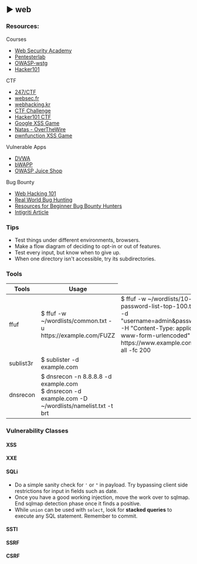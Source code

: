 ##  ► web
### Resources:

Courses

- [Web Security Academy](https://portswigger.net/web-security)
- [Pentesterlab](https://pentesterlab.com/)
- [OWASP-wstg](https://owasp.org/www-project-web-security-testing-guide/)
- [Hacker101](https://www.hackerone.com/hacker101)

CTF

- [247/CTF](https://247ctf.com/)
- [websec.fr](http://websec.fr/)
- [webhacking.kr](https://webhacking.kr/)
- [CTF Challenge](https://ctfchallenge.co.uk/)
- [Hacker101 CTF](https://ctf.hacker101.com/)
- [Google XSS Game](https://xss-game.appspot.com/)
- [Natas - OverTheWire](https://overthewire.org/wargames/natas/)
- [pwnfunction XSS Game](https://xss.pwnfunction.com/)

Vulnerable Apps

- [DVWA](http://www.dvwa.co.uk/)
- [bWAPP](http://www.itsecgames.com/)
- [OWASP Juice Shop](https://owasp.org/www-project-juice-shop/)

Bug Bounty

- [Web Hacking 101](https://leanpub.com/web-hacking-101)
- [Real World Bug Hunting](https://www.amazon.in/Real-World-Bug-Hunting-Field-Hacking-ebook/dp/B072SQZ2LG)
- [Resources for Beginner Bug Bounty Hunters](https://github.com/nahamsec/Resources-for-Beginner-Bug-Bounty-Hunters/)
- [Intigriti Article](https://kb.intigriti.com/en/articles/3471127-useful-resources-about-web-hacking-bug-bounty)

### Tips

- Test things under different environments, browsers.
- Make a flow diagram of deciding to opt-in or out of features.
- Test every input, but know when to give up.
- When one directory isn't accessible, try its subdirectories.

### Tools

<table>
    <thead>
        <tr>
            <th>Tools</th>
            <th>Usage</th>
        </tr>
    </thead>
    <tbody>
        <tr>
            <td>ffuf</td>
            <td>$ ffuf -w ~/wordlists/common.txt -u https://example.com/FUZZ</td>
			<td>$ ffuf -w ~/wordlists/10-million-password-list-top-100.txt -X POST -d "username=admin&password=FUZZ" -H "Content-Type: application/x-www-form-urlencoded" -u https://www.example.com/login -mc all -fc 200</td>
			<td>$ ffuf -w ~/wordlists/common.txt -b "cookie1=value1;cookie2=value2" -H "X-Header: ASDF" -u https://example.com/dir/FUZZ</td>
        </tr>
        <tr>
            <td>sublist3r</td>
            <td>$ sublister -d example.com</td>
        </tr> 
        <tr>
            <td>dnsrecon</td>
            <td>
				$ dnsrecon -n 8.8.8.8 -d example.com<br>
				$ dnsrecon -d example.com -D ~/wordlists/namelist.txt -t brt
			</td>
        </tr>
    </tbody>
</table>


### Vulnerability Classes

#### XSS
#### XXE
#### SQLi

- Do a simple sanity check for `'` or `"` in payload. Try bypassing client side restrictions for input in fields such as date.
- Once you have a good working injection, move the work over to sqlmap. End sqlmap detection phase once it finds a positive.
- While `union` can be used with `select`, look for **stacked queries** to execute any SQL statement. Remember to commit.

#### SSTI
#### SSRF
#### CSRF


